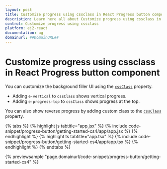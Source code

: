 ```yaml
---
layout: post
title: Customize progress using cssclass in React Progress button component | Syncfusion
description: Learn here all about Customize progress using cssclass in Syncfusion React Progress button component of Syncfusion Essential JS 2 and more.
control: Customize progress using cssclass 
platform: ej2-react
documentation: ug
domainurl: ##DomainURL##
---
```


# Customize progress using cssclass in React Progress button component

You can customize the background filler UI using the [`cssClass`](https://ej2.syncfusion.com/react/documentation/api/progress-button#cssClass) property.

* Adding `e-vertical` to `cssClass` shows vertical progress.
* Adding `e-progress-top` to `cssClass` shows progress at the top.

You can also show reverse progress by adding custom class to the [`cssClass`](https://ej2.syncfusion.com/react/documentation/api/progress-button#cssClass) property.

{% tabs %}
{% highlight js tabtitle="app.jsx" %}
{% include code-snippet/progress-button/getting-started-cs4/app/app.jsx %}
{% endhighlight %}
{% highlight ts tabtitle="app.tsx" %}
{% include code-snippet/progress-button/getting-started-cs4/app/app.tsx %}
{% endhighlight %}
{% endtabs %}

 {% previewsample "page.domainurl/code-snippet/progress-button/getting-started-cs4" %}